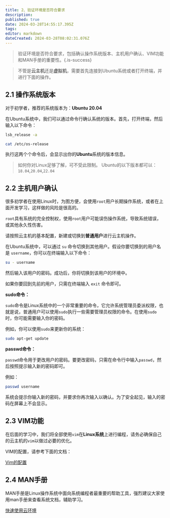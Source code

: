 ```yaml
---
title: 2、验证环境是否符合要求
description: 
published: true
date: 2024-03-28T14:55:17.395Z
tags: 
editor: markdown
dateCreated: 2024-03-28T08:02:31.076Z
---
```


> 验证环境是否符合要求，包括确认操作系统版本、主机用户确认、VIM功能和MAN手册的重要性。{.is-success}


> 不管是**云主机**还是**虚拟机**，需要首先连接到Ubuntu系统或者打开终端，并进行下面的操作。

## 2.1 操作系统版本

对于初学者，推荐的系统版本为：**Ubuntu 20.04**

在Ubuntu系统中，我们可以通过命令行确认系统的版本。首先，打开终端，然后输入以下命令：

```bash
lsb_release -a

cat /etc/os-release
```

执行这两个个命令后，会显示出你的**Ubuntu**系统的版本信息。

> 如何你对Linux足够了解，可不受此限制。
Ubuntu的以下版本都可以：`18.04`,`20.04`,`22.04`
> 

## 2.2 主机用户确认

很多初学者在使用Linux时，为图方便，会使用`root`用户长期操作系统，或者在上面开发学习，这样做的风险是很高的。

`root`具有系统的完全控制权，使用`root`用户可能误伤操作系统，导致系统错误，或其他永久性伤害。

请按照云主机的基本配置，新建或切换到**普通用户**进行云主机操作。

在Ubuntu系统中，可以通过 `su` 命令切换到其他用户。假设你要切换到的用户名是 `username`，你可以在终端输入以下命令：

```bash
su - username
```

然后输入该用户的密码。成功后，你将切换到该用户的环境中。

如果你要回到先前的用户，只需在终端输入 `exit` 命令即可。

**sudo命令：**

`sudo`命令是Linux系统中的一个非常重要的命令，它允许系统管理员委派权限，也就是说，普通用户可以使用`sudo`执行一些需要管理员权限的命令。在使用`sudo`时，你可能需要输入你的密码。

例如，你可以使用`sudo`来更新你的系统：

```bash
sudo apt-get update
```

**passwd命令：**

`passwd`命令用于更改用户的密码。要更改密码，只需在命令行中输入`passwd`，然后按照提示输入新的密码即可。

例如：

```bash
passwd username
```

系统会提示你输入新的密码，并要求你再次输入以确认。为了安全起见，输入的密码在屏幕上不会显示。

## 2.3 VIM功能

在后面的学习中，我们将全部使用`vim`在**Linux系统**上进行编程，请务必确保自己的云主机的`vim`以做过必要的优化。

VIM的配置，请参考下面的文档：

[Vim的配置](/courses_resource/cloud_usage/Vim_setup)

## 2.4 MAN手册

MAN手册是Linux操作系统中面向系统编程者最重要的帮助工具，强烈建议大家使用man手册来查看系统文档，辅助学习。

[快速使用云环境](/courses_resource/cloud_usage/快速使用云环境)